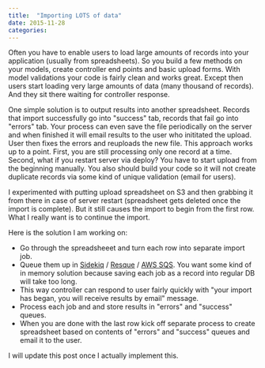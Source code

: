 ```yaml
---
title:  "Importing LOTS of data"
date: 2015-11-28
categories:
---
```


Often you have to enable users to load large amounts of records into your application (usually from spreadsheets).  So you build a few methods on your models, create controller end points and basic upload forms.  With model validations your code is fairly clean and works great.  Except then users start loading very large amounts of data (many thousand of records).  And they sit there waiting for controller response.  

One simple solution is to output results into another spreadsheet.  Records that import successfully go into "success" tab, records that fail go into "errors" tab.  Your process can even save the file periodically on the server and when finished it will email results to the user who inititated the upload.  User then fixes the errors and reuploads the new file.  This approach works up to a point.  First, you are still processing only one record at a time.  Second, what if you restart server via deploy?  You have to start upload from the beginning manually.  You also should build your code so it will not create duplicate records via some kind of unique validation (email for users).  

I experimented with putting upload spreadsheet on S3 and then grabbing it from there in case of server restart (spreadsheet gets deleted once the import is complete).  But it still causes the import to begin from the first row.  What I really want is to continue the import.  

Here is the solution I am working on:  

* Go through the spreadsheeet and turn each row into separate import job.  
* Queue them up in [Sidekiq](https://github.com/mperham/sidekiq) / [Resque](https://github.com/resque/resque) / [AWS SQS](https://aws.amazon.com/sqs/).  You want some kind of in memory solution because saving each job as a record into regular DB will take too long. 
* This way controller can respond to user fairly quickly with "your import has began, you will receive results by email" message.  
* Process each job and and store results in "errors" and "success" queues.  
* When you are done with the last row kick off separate process to create spreadsheet based on contents of "errors" and "success" queues and email it to the user.  

I will update this post once I actually implement this.  